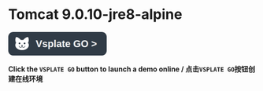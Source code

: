 # Tomcat 9.0.10-jre8-alpine

<a href="https://www.vsplate.com/?docker-compose=https://github.com/vsplate/dcenvs/tomcat/9.0.10-jre8-alpine"><img alt="VSPLATE GO" src="https://raw.githubusercontent.com/vsplate/images/master/vsgo_btn.png" width="200px"></a>

**Click the `VSPLATE GO` button to launch a demo online / 点击`VSPLATE GO`按钮创建在线环境**